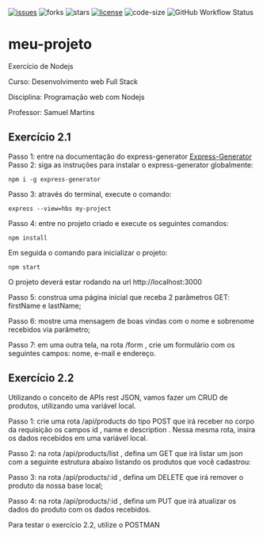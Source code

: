 [![issues](https://img.shields.io/github/issues/luizcsbh/server-nodejs)](https://github.com/luizcsbh/server-nodejs/issues)
![forks](https://img.shields.io/github/forks/luizcsbh/server-nodejs)
![stars](https://img.shields.io/github/stars/luizcsbh/server-nodejs)
[![license](https://img.shields.io/github/license/luizcsbh/server-nodejs)](https://github.com/luizcsbh/server-nodejs/blob/master/LICENSE)
![code-size](https://img.shields.io/github/languages/code-size/luizcsbh/server-nodejs)
![GitHub Workflow Status](https://img.shields.io/github/workflow/status/luizcsbh/server-nodejs/Node%20CI)

# meu-projeto
Exercício de Nodejs

Curso: Desenvolvimento web Full Stack

Disciplina: Programação web com Nodejs

Professor: Samuel Martins

## Exercício 2.1
Passo 1: entre na documentação do express-generator
[Express-Generator](https://expressjs.com/pt-br/starter/generator.html)
Passo 2: siga as instruções para instalar o express-generator globalmente:
```node
npm i -g express-generator
```

Passo 3: através do terminal, execute o comando:
```node
express --view=hbs my-project
```

Passo 4: entre no projeto criado e execute os seguintes comandos:
```node
npm install
```
Em seguida o comando para inicializar o projeto:
```node
npm start
```

O projeto deverá estar rodando na url http://localhost:3000

Passo 5: construa uma página inicial que receba 2 parâmetros GET: firstName e lastName;

Passo 6: mostre uma mensagem de boas vindas com o nome e sobrenome recebidos via parâmetro;

Passo 7: em uma outra tela, na rota /form , crie um formulário com os seguintes campos: nome, e-mail e
endereço.

## Exercício 2.2

Utilizando o conceito de APIs rest JSON, vamos fazer um CRUD de produtos, utilizando uma variável
local.

Passo 1: crie uma rota /api/products do tipo POST que irá receber no corpo da requisição os campos id ,
name e description . Nessa mesma rota, insira os dados recebidos em uma variável local.

Passo 2: na rota /api/products/list , defina um GET que irá listar um json com a seguinte estrutura
abaixo listando os produtos que você cadastrou:

Passo 3: na rota /api/products/:id , defina um DELETE que irá remover o produto da nossa base local;

Passo 4: na rota /api/products/:id , defina um PUT que irá atualizar os dados do produto com os dados
recebidos.

Para testar o exercício 2.2, utilize o POSTMAN
